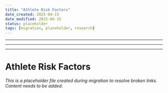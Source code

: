 ```yaml
---
title: "Athlete Risk Factors"
date_created: 2025-04-15
date_modified: 2025-04-15
status: placeholder
tags: [migration, placeholder, research]
---
```


---

---

---

# Athlete Risk Factors

*This is a placeholder file created during migration to resolve broken links. Content needs to be added.*
